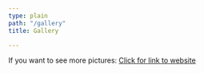 ```yaml
---
type: plain
path: "/gallery"
title: Gallery

---
```

<div class="row">

<p>If you want to see more pictures: <a href="https://www.facebook.com/internationallyonmun">Click for link to website</a></p>

</div>